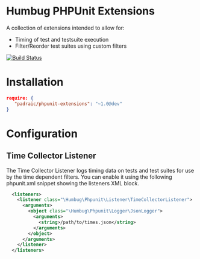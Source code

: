 Humbug PHPUnit Extensions
=========================

A collection of extensions intended to allow for:
* Timing of test and testsuite execution
* Filter/Reorder test suites using custom filters

[![Build Status](https://travis-ci.org/padraic/phpunit-extensions.svg?branch=master)](https://travis-ci.org/padraic/phpunit-extensions)

Installation
============

```json
require: {
   "padraic/phpunit-extensions": "~1.0@dev"
}
```
Configuration
=============

Time Collector Listener
-----------------------

The Time Collector Listener logs timing data on tests and test suites for use
by the time dependent filters. You can enable it using the following phpunit.xml
snippet showing the listeners XML block.

```xml
  <listeners>
    <listener class="\Humbug\Phpunit\Listener\TimeCollectorListener">
      <arguments>
        <object class="\Humbug\Phpunit\Logger\JsonLogger">
          <arguments>
            <string>/path/to/times.json</string>
          </arguments>
        </object>
      </arguments>
    </listener>
  </listeners>
```